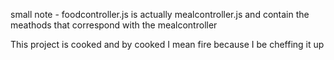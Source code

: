 small note - foodcontroller.js is actually mealcontroller.js and contain the meathods that correspond with the mealcontroller

This project is cooked and by cooked I mean fire because I be cheffing it up